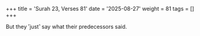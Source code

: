 +++
title = 'Surah 23, Verses 81'
date = '2025-08-27'
weight = 81
tags = []
+++

But they ˹just˺ say what their predecessors said.
